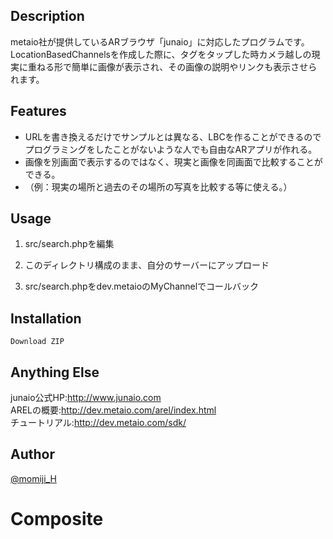 ## Description

metaio社が提供しているARブラウザ「junaio」に対応したプログラムです。
LocationBasedChannelsを作成した際に、タグをタップした時カメラ越しの現実に重ねる形で簡単に画像が表示され、その画像の説明やリンクも表示させられます。

## Features

- URLを書き換えるだけでサンプルとは異なる、LBCを作ることができるのでプログラミングをしたことがないような人でも自由なARアプリが作れる。
- 画像を別画面で表示するのではなく、現実と画像を同画面で比較することができる。
- （例：現実の場所と過去のその場所の写真を比較する等に使える。）

## Usage

1. src/search.phpを編集

2. このディレクトリ構成のまま、自分のサーバーにアップロード
3. src/search.phpをdev.metaioのMyChannelでコールバック

## Installation

	Download ZIP

## Anything Else

junaio公式HP:http://www.junaio.com<br>
ARELの概要:http://dev.metaio.com/arel/index.html<br>
チュートリアル:http://dev.metaio.com/sdk/

## Author

[@momiji_H](https://twitter.com/momiji_H)
# Composite

